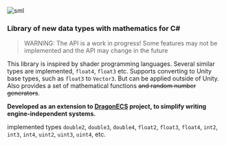 ![sml](https://user-images.githubusercontent.com/99481254/229620718-0b1a6ab5-3b03-430c-a51c-49167ed56a24.png)

### Library of new data types with mathematics for C#
> WARNING: The API is a work in progress! Some features may not be implemented and the API may change in the future

This library is inspired by shader programming languages. Several similar types are implemented, `float4`, `float3` etc. Supports converting to Unity base types, such as `float3` to `Vector3`. But can be applied outside of Unity. Also provides a set of mathematical functions ~~and random number generators~~.

**Developed as an extension to [DragonECS](https://github.com/DCFApixels/DragonECS) project, to simplify writing engine-independent systems.**

implemented types
`double2`, `double3`, `double4`, `float2`, `float3`, `float4`, `int2`, `int3`, `int4`, `uint2`, `uint3`, `uint4`, etc.

